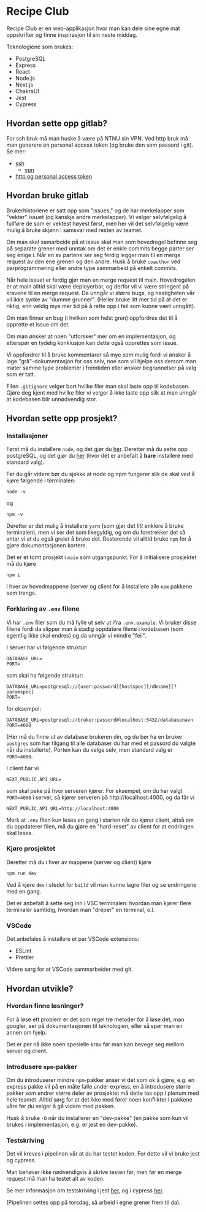 # Recipe Club

Recipe Club er en web-applikasjon hvor man kan dele sine egne mat oppskrifter og finne inspirasjon til sin neste middag.

Teknologiene som brukes:
- PostgreSQL
- Express
- React
- Node.js
- Next.js
- ChakraUI
- Jest
- Cypress

## Hvordan sette opp gitlab?
For ssh bruk må man huske å være på NTNU sin VPN. Ved http bruk må man generere en personal access token (og bruke den som passord i git).
Se mer: 
- [ssh](https://docs.gitlab.com/ee/ssh/index.html)
  - [vpn](https://i.ntnu.no/wiki/-/wiki/Norsk/Installere+VPN)
- [http og personal access token](https://docs.gitlab.com/ee/user/profile/personal_access_tokens.html)

## Hvordan bruke gitlab
Brukerhistoriene er satt opp som "issues," og de har merkelapper som "vekter" issuet (og kanskje andre merkelapper). Vi velger selvfølgelig å fullføre de som er vektest høyest først, men her vil det selvfølgelig være mulig å bruke skjønn i samsvar med resten av teamet.

Om man skal samarbeide på et issue skal man som hovedregel befinne seg på separate grener med unntak om det er enkle commits begge parter ser seg enige i. Når en av partene ser seg ferdig legger man til en merge request av den ene grenen og den andre. Husk å bruke `coauthor` ved parprogrammering eller andre type sammarbeid på enkelt commits.

Når hele issuet er ferdig gjør man en merge request til main. Hovedregelen er at main alltid skal være deployerbar, og derfor vil vi være stringent på kravene til en merge request. Da unngår vi større bugs, og hastigheten vår vil ikke synke av "dumme grunner". (Heller bruke litt mer tid på at det er riktig, enn veldig mye mer tid på å rette opp i feil som kunne vært unngått).

Om man finner en bug (i hvilken som helst gren) oppfordres det til å opprette et issue om det. 

Om man ønsker at noen "utforsker" mer om en implementasjon, og etterspør en tydelig konklusjon kan dette også opprettes som issue. 

Vi oppfordrer til å bruke kommentarer så mye som mulig fordi vi ønsker å lage "grå"-dokumentasjon for oss selv, noe som vil hjelpe oss dersom man møter samme type problemer i fremtiden eller ønsker begrunnelser på valg som er tatt.

Filen `.gitignore` velger bort hvilke filer man skal laste opp til kodebasen. Gjøre deg kjent med hvilke filer vi velger å ikke laste opp slik at man unngår at kodebasen blir unnødvendig stor.

## Hvordan sette opp prosjekt?
### Installasjoner
Først må du installere `node`, og det gjør du [her](https://nodejs.org/en/download/). Deretter må du sette opp postgreSQL, og det gjør du [her](https://www.postgresql.org/download/) (hvor det er anbefalt å **bare** installere med standard valg). 

Før du går videre bør du sjekke at node og npm fungerer slik de skal ved å kjøre følgende i terminalen:
```
node -v
```
og
```
npm -v
```

Deretter er det mulig å installere `yarn` (som gjør det _litt_ enklere å bruke terminalen), men vi ser det som likegyldig, og om du foretrekker det så antar vi at du også greier å bruke det. Resterende vil alltid bruke `npm` for å gjøre dokumentasjonen kortere.

Det er et tomt prosjekt i `main` som utgangspunkt. For å initialisere prosjektet må du kjøre 
```
npm i
```
i hver av hovedmappene (server og client for å installere alle `npm` pakkene som trengs. 

### Forklaring av `.env` filene
Vi har `.env` filer som du må fylle ut selv ut ifra `.env.example`. Vi bruker disse filene fordi da slipper man å stadig oppdatere filene i kodebasen (som egentlig ikke skal endres) og da unngår vi mindre "feil".

I server har vi følgende struktur:
```
DATABASE_URL=
PORT=
```
som skal ha følgende struktur:
```
DATABASE_URL=postgresql://[user:password][hostspec][/dbname][?paramspec]
PORT=
```
for eksempel:
```
DATABASE_URL=postgresql://bruker:passord@localhost:5432/databasenavn
PORT=4000
```
(Her må du finne ut av database brukeren din, og du bør ha en bruker `postgres` som har tilgang til alle databaser du har med et passord du valgte når du installerte). Porten kan du velge selv, men standard valg er `PORT=4000`.

I client har vi
```
NEXT_PUBLIC_API_URL=
```
som skal peke på hvor serveren kjører. For eksempel, om du har valgt `PORT=4000` i server, så kjører serveren på http://localhost:4000, og da får vi
```
NEXT_PUBLIC_API_URL=http://localhost:4000
```

Merk at `.env` filen kun leses en gang i starten når du kjører client, altså om du oppdaterer filen, må du gjøre en "hard-reset" av client for at endringen skal leses.

### Kjøre prosjektet
Deretter må du i hver av mappene (server og client) kjøre
```
npm run dev
```
Ved å kjøre `dev` i stedet for `build` vil man kunne lagre filer og se endringene med en gang. 

Det er anbefalt å sette seg inn i VSC terminalen: hvordan man kjører flere terminaler samtidig, hvordan man "dreper" en terminal, o.l.

### VSCode
Det anbefales å installere et par VSCode extensions:
- ESLint
- Prettier

Videre sørg for at VSCode sammarbeider med git.

## Hvordan utvikle?
### Hvordan finne løsninger?
For å løse ett problem er det som regel tre metoder for å løse det, man googler, ser på dokumentasjonen til teknologien, eller så spør man en annen om hjelp.

Det er per nå ikke noen spesielle krav før man kan bevege seg mellom server og client.

### Introdusere `npm`-pakker 
Om du introduserer mindre `npm`-pakker anser vi det som ok å gjøre, e.g. en express pakke vil på en måte falle under express, en å introdusere større pakker som endrer større deler av prosjektet må dette tas opp i plenum med hele teamet. Alltid sørg for at det ikke med fører noen konflikter i pakkene våre før du velger å gå videre med pakken.

Husk å bruke `-D` når du installerer en "dev-pakke" (en pakke som kun vil brukes i implementasjon, e.g. er jest en dev-pakke). 

### Testskriving
Det vil kreves i pipelinen vår at du har testet koden. For dette vil vi bruke jest og cypress.

Man behøver ikke nødvendigvis å skrive testen før, men før en merge request må man ha testet alt av koden.

Se mer informasjon om testskriving i jest [her](https://www.google.com/search?q=jest+testing), og i cypress [her](https://www.google.com/search?q=cypress+testing).

(Pipelinen settes opp på torsdag, så arbeid i egne grener frem til da).